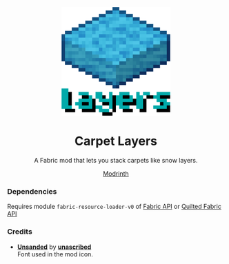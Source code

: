 <div align="center">
  <img src="icon_big.png" alt="logo" width="50%"/>
  <h1>Carpet Layers</h1>
  <p>A Fabric mod that lets you stack carpets like snow layers.</p>
  <a href="https://modrinth.com/mod/carpet-layers" rel="nofollow">Modrinth</a>
</div>

### Dependencies

Requires module `fabric-resource-loader-v0` of [Fabric API](https://github.com/FabricMC/fabric) or [Quilted Fabric API](https://github.com/QuiltMC/quilted-fabric-api)

### Credits

- [**Unsanded**](https://modrinth.com/resourcepack/unsanded) by [**unascribed**](https://modrinth.com/user/unascribed)  
Font used in the mod icon.
